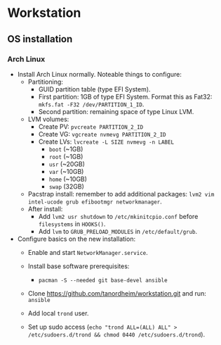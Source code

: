 # Workstation

## OS installation

### Arch Linux

- Install Arch Linux normally. Noteable things to configure:
  - Partitioning:
    - GUID partition table (type EFI System).
    - First partition: 1GB of type EFI System. Format this as Fat32: `mkfs.fat -F32 /dev/PARTITION_1_ID`.
    - Second partition: remaining space of type Linux LVM.
  - LVM volumes:
    - Create PV: `pvcreate PARTITION_2_ID`
    - Create VG: `vgcreate nvmevg PARTITION_2_ID`
    - Create LVs: `lvcreate -L SIZE nvmevg -n LABEL`
      - `boot` (~1GB)
      - `root` (~1GB)
      - `usr` (~20GB)
      - `var` (~10GB)
      - `home` (~10GB)
      - `swap` (32GB)
  - Pacstrap install: remember to add additional packages: `lvm2 vim intel-ucode grub efibootmgr networkmanager`.
  - After install:
    - Add `lvm2 usr shutdown` to `/etc/mkinitcpio.conf` before `filesystems` in `HOOKS()`.
    - Add `lvm` to `GRUB_PRELOAD_MODULES` in `/etc/default/grub`.
- Configure basics on the new installation:
  - Enable and start `NetworkManager.service`.
  - Install base software prerequisites:
    - `pacman -S --needed git base-devel ansible`
  - Clone https://github.com/tanordheim/workstation.git and run: `ansible`





  - Add local `trond` user.
  - Set up sudo access (`echo "trond ALL=(ALL) ALL" > /etc/sudoers.d/trond && chmod 0440 /etc/sudoers.d/trond`).
